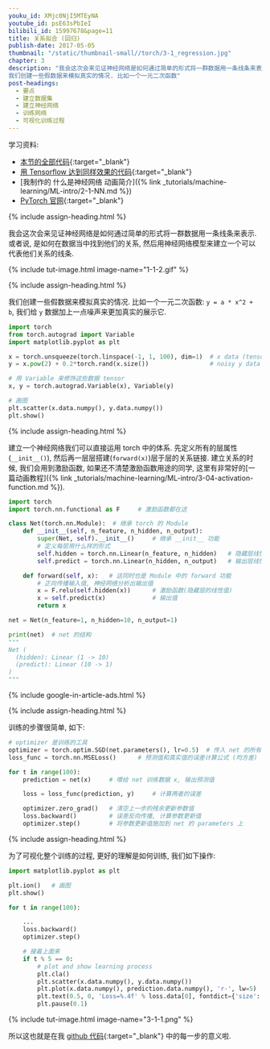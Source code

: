 ```yaml
---
youku_id: XMjc0NjI5MTEyNA
youtube_id: psE63sPbIeI
bilibili_id: 15997678&page=11
title: 关系拟合 (回归)
publish-date: 2017-05-05
thumbnail: "/static/thumbnail-small//torch/3-1_regression.jpg"
chapter: 3
description: "我会这次会来见证神经网络是如何通过简单的形式将一群数据用一条线条来表示. 或者说, 是如何在数据当中找到他们的关系, 然后用神经网络模型来建立一个可以代表他们关系的线条.
我们创建一些假数据来模拟真实的情况. 比如一个一元二次函数"
post-headings:
  - 要点
  - 建立数据集
  - 建立神经网络
  - 训练网络
  - 可视化训练过程
---
```



学习资料:
  * [本节的全部代码](https://github.com/MorvanZhou/PyTorch-Tutorial/blob/master/tutorial-contents/301_regression.py){:target="_blank"}
  * [用 Tensorflow 达到同样效果的代码](https://github.com/MorvanZhou/Tensorflow-Tutorial/blob/master/tutorial-contents/301_simple_regression.py){:target="_blank"}
  * [我制作的 什么是神经网络 动画简介]({% link _tutorials/machine-learning/ML-intro/2-1-NN.md %})
  * [PyTorch 官网](http://pytorch.org/){:target="_blank"}

{% include assign-heading.html %}

我会这次会来见证神经网络是如何通过简单的形式将一群数据用一条线条来表示. 或者说, 是如何在数据当中找到他们的关系, 然后用神经网络模型来建立一个可以代表他们关系的线条.

{% include tut-image.html image-name="1-1-2.gif" %}




{% include assign-heading.html %}

我们创建一些假数据来模拟真实的情况. 比如一个一元二次函数: `y = a * x^2 + b`, 我们给 `y` 数据加上一点噪声来更加真实的展示它.

```python
import torch
from torch.autograd import Variable
import matplotlib.pyplot as plt

x = torch.unsqueeze(torch.linspace(-1, 1, 100), dim=1)  # x data (tensor), shape=(100, 1)
y = x.pow(2) + 0.2*torch.rand(x.size())                 # noisy y data (tensor), shape=(100, 1)

# 用 Variable 来修饰这些数据 tensor
x, y = torch.autograd.Variable(x), Variable(y)

# 画图
plt.scatter(x.data.numpy(), y.data.numpy())
plt.show()
```


{% include assign-heading.html %}

建立一个神经网络我们可以直接运用 torch 中的体系. 先定义所有的层属性(`__init__()`), 然后再一层层搭建(`forward(x)`)层于层的关系链接.
建立关系的时候, 我们会用到激励函数, 如果还不清楚激励函数用途的同学, 这里有非常好的[一篇动画教程]({% link _tutorials/machine-learning/ML-intro/3-04-activation-function.md %}).

```python
import torch
import torch.nn.functional as F     # 激励函数都在这

class Net(torch.nn.Module):  # 继承 torch 的 Module
    def __init__(self, n_feature, n_hidden, n_output):
        super(Net, self).__init__()     # 继承 __init__ 功能
        # 定义每层用什么样的形式
        self.hidden = torch.nn.Linear(n_feature, n_hidden)   # 隐藏层线性输出
        self.predict = torch.nn.Linear(n_hidden, n_output)   # 输出层线性输出

    def forward(self, x):   # 这同时也是 Module 中的 forward 功能
        # 正向传播输入值, 神经网络分析出输出值
        x = F.relu(self.hidden(x))      # 激励函数(隐藏层的线性值)
        x = self.predict(x)             # 输出值
        return x

net = Net(n_feature=1, n_hidden=10, n_output=1)

print(net)  # net 的结构
"""
Net (
  (hidden): Linear (1 -> 10)
  (predict): Linear (10 -> 1)
)
"""
```

{% include google-in-article-ads.html %}

{% include assign-heading.html %}

训练的步骤很简单, 如下:

```python
# optimizer 是训练的工具
optimizer = torch.optim.SGD(net.parameters(), lr=0.5)  # 传入 net 的所有参数, 学习率
loss_func = torch.nn.MSELoss()      # 预测值和真实值的误差计算公式 (均方差)

for t in range(100):
    prediction = net(x)     # 喂给 net 训练数据 x, 输出预测值

    loss = loss_func(prediction, y)     # 计算两者的误差

    optimizer.zero_grad()   # 清空上一步的残余更新参数值
    loss.backward()         # 误差反向传播, 计算参数更新值
    optimizer.step()        # 将参数更新值施加到 net 的 parameters 上
```


{% include assign-heading.html %}

为了可视化整个训练的过程, 更好的理解是如何训练, 我们如下操作:

```python
import matplotlib.pyplot as plt

plt.ion()   # 画图
plt.show()

for t in range(100):

    ...
    loss.backward()
    optimizer.step()

    # 接着上面来
    if t % 5 == 0:
        # plot and show learning process
        plt.cla()
        plt.scatter(x.data.numpy(), y.data.numpy())
        plt.plot(x.data.numpy(), prediction.data.numpy(), 'r-', lw=5)
        plt.text(0.5, 0, 'Loss=%.4f' % loss.data[0], fontdict={'size': 20, 'color':  'red'})
        plt.pause(0.1)
```

{% include tut-image.html image-name="3-1-1.png" %}

所以这也就是在我 [github 代码](https://github.com/MorvanZhou/PyTorch-Tutorial/blob/master/tutorial-contents/301_regression.py){:target="_blank"} 中的每一步的意义啦.


